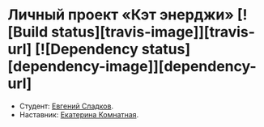 # Личный проект «Кэт энерджи» [![Build status][travis-image]][travis-url] [![Dependency status][dependency-image]][dependency-url]

* Студент: [Евгений Сладков](https://htmlacademy.ru/profile/id1264031).
* Наставник: [Екатерина Комнатная](https://htmlacademy.ru/profile/id215761).
